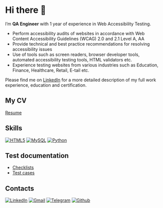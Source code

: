 <h1> Hi there 👋 </h1>

<p> I’m <b>QA Engineer</b> with 1 year of experience in Web Accessibility Testing. </p>
<ul>
<li> Perform accessibility audits of websites in accordance with Web Content Accessibility Guidelines (WCAG) 2.0 and 2.1 Level A, AA </li>
<li> Provide technical and best practice recommendations for resolving accessibility issues </li>
<li> Use of tools such as screen readers, browser developer tools, automated accessibility testing tools, HTML validators etc. </li>
<li> Experience testing websites from various industries such as Education, Finance, Healthcare, Retail, E-tail etc. </li>
</ul>

Please find me on <a href="https://www.linkedin.com/in/oxana-ciornaia/" target="_blank">LinkedIn</a></li> for a more detailed description of my full work experience, education and certification.

<h2> My CV </h2>
<p>
<a href="https://drive.google.com/file/d/1keMPbIiCR5leW81wLXYWizdm8I6vKZa6/view?usp=drive_link" target="_blank">Resume</a></li>
</p>


<h2> Skills </h2>

<p>
<a href="https://github.com/ciornaiaoxana/LearnHTML" target="_blank" ><img alt="HTML5" src="https://img.shields.io/badge/HTML5-E34F26?style=for-the-badge&logo=html5&logoColor=white" /></a> <a href="https://github.com/ciornaiaoxana/SQL" target="_blank"><img alt="MySQL" src="https://img.shields.io/badge/MySQL-005C84?style=for-the-badge&logo=mysql&logoColor=white" /></a>  <a href="https://github.com/ciornaiaoxana/Python" target="_blank"><img alt="Python" src="https://img.shields.io/badge/Python-FFD43B?style=for-the-badge&logo=python&logoColor=blue" /></a> 
</p>




<h2> Test documentation </h2>

<ul> 
<li> <a href="https://drive.google.com/drive/folders/1FjqXfLHXWAEajGv9S8DGIDQ6zhDEWEFV?usp=share_link" target="_blank">Checklists</a></li>
<li> <a href="https://drive.google.com/drive/folders/1iWoCiY3j9RaG_Vda2-q-he3Z-30feDJv?usp=share_link" target="_blank">Test cases</a></li>
  </ul> 
  
  

<h2> Contacts </h2>
<p><a href="https://www.linkedin.com/in/oxana-ciornaia" target="_blank"><img alt="LinkedIn" src="https://img.shields.io/badge/linkedin-%230077B5.svg?&style=for-the-badge&logo=linkedin&logoColor=white" /></a>  <a href="mailto:@ciornaiaoxana@gmail.com" target="_blank"><img alt="Gmail" src="https://img.shields.io/badge/Gmail-D14836?style=for-the-badge&logo=gmail&logoColor=white" /></a> <a href="https://t.me/oxana_ciornaia" target="_blank"><img alt="Telegram" src="https://img.shields.io/badge/Telegram-2CA5E0?style=for-the-badge&logo=telegram&logoColor=white" /></a> <a href="https://github.com/ciornaiaoxana" target="_blank"><img alt="Github" src="https://img.shields.io/badge/GitHub-%2312100E.svg?&style=for-the-badge&logo=Github&logoColor=white" /></a> 
</p>

